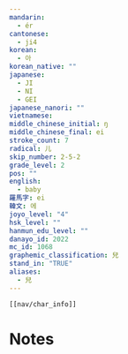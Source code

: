 ```yaml
---
mandarin:
  - ér
cantonese:
  - ji4
korean:
  - 아
korean_native: ""
japanese:
  - JI
  - NI
  - GEI
japanese_nanori: ""
vietnamese:
middle_chinese_initial: ŋ
middle_chinese_final: ei
stroke_count: 7
radical: 儿
skip_number: 2-5-2
grade_level: 2
pos: ""
english:
  - baby
羅馬字: ei
韓文: 에
joyo_level: "4"
hsk_level: ""
hanmun_edu_level: ""
danayo_id: 2022
mc_id: 1068
graphemic_classification: 兒
stand_in: "TRUE"
aliases:
  - 兒
---
```

```meta-bind-embed
[[nav/char_info]]
```

# Notes
